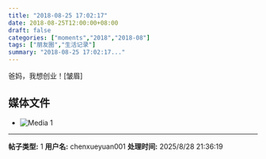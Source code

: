 ```yaml
---
title: "2018-08-25 17:02:17"
date: 2018-08-25T12:00:00+08:00
draft: false
categories: ["moments","2018","2018-08"]
tags: ["朋友圈","生活记录"]
summary: "2018-08-25 17:02:17..."
---
```


爸妈，我想创业！[皱眉]

## 媒体文件

- ![Media 1](/Moments/photos/2018-08-25/201808251702170.jpg)

---

**帖子类型:** 1
**用户名:** chenxueyuan001
**处理时间:** 2025/8/28 21:36:19